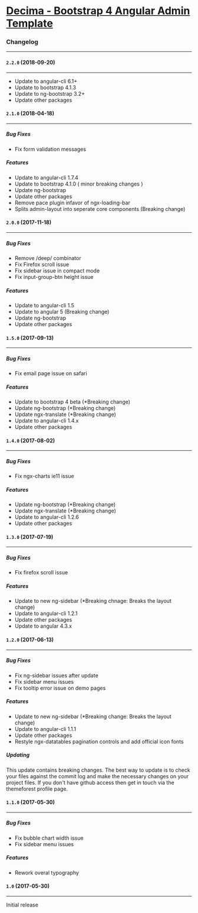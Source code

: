# [Decima - Bootstrap 4 Angular Admin Template](https://themeforest.net/user/iamnyasha)


### Changelog
***

#### `2.2.0` (2018-09-20)
***

* Update to angular-cli 6.1+
* Update to bootstrap 4.1.3
* Update to ng-bootstrap 3.2+
* Update other packages


#### `2.1.0` (2018-04-18)
***

##### Bug Fixes
* Fix form validation messages

##### Features
* Update to angular-cli 1.7.4
* Update to bootstrap 4.1.0 ( minor breaking changes )
* Update ng-bootstrap
* Update other packages
* Remove pace plugin infavor of ngx-loading-bar
* Splits admin-layout into seperate core components  (Breaking change)


#### `2.0.0` (2017-11-18)
***

##### Bug Fixes
* Remove /deep/ combinator
* Fix Firefox scroll issue
* Fix sidebar issue in compact mode
* Fix input-group-btn height issue

##### Features
* Update to angular-cli 1.5
* Update to angular 5 (Breaking change)
* Update ng-bootstrap
* Update other packages




#### `1.5.0` (2017-09-13)
***

##### Bug Fixes
* Fix email page issue on safari

##### Features
* Update to bootstrap 4 beta (*Breaking change)
* Update ng-bootstrap (*Breaking change)
* Update ngx-translate (*Breaking change)
* Update to angular-cli 1.4.x
* Update other packages




#### `1.4.0` (2017-08-02)
***

##### Bug Fixes
* Fix ngx-charts ie11 issue

##### Features
* Update ng-bootstrap (*Breaking change)
* Update ngx-translate (*Breaking change)
* Update to angular-cli 1.2.6
* Update other packages





#### `1.3.0` (2017-07-19)
***

##### Bug Fixes
* Fix firefox scroll issue

##### Features
* Update to new ng-sidebar (*Breaking chnage: Breaks the layout change)
* Update to angular-cli 1.2.1
* Update other packages
* Update to angular 4.3.x




#### `1.2.0` (2017-06-13)
***

##### Bug Fixes
* Fix ng-sidebar issues after update
* Fix sidebar menu issues
* Fix tooltip error issue on demo pages

##### Features
* Update to new ng-sidebar (*Breaking change: Breaks the layout change)
* Update to angular-cli 1.1.1
* Update other packages
* Restyle ngx-datatables pagination controls and add official icon fonts

##### Updating
This update contains breaking changes. The best way to update is to check your files against the commit log and make the necessary changes on your project files. If you don't have github access then get in touch via the themeforest profile page.



#### `1.1.0` (2017-05-30)
***

##### Bug Fixes
* Fix bubble chart width issue
* Fix sidebar menu issues

##### Features
* Rework overal typography



#### `1.0` (2017-05-30)
***

Initial release
